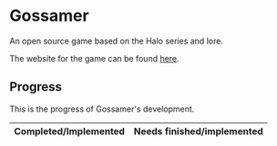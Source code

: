 # Gossamer
An open source game based on the Halo series and lore. 

The website for the game can be found [here](https://pjgossamer.github.io/).

## Progress

This is the progress of Gossamer's development.

| Completed/Implemented | Needs finished/implemented |
| :---: | :---: |
